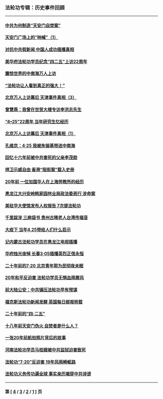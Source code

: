### 法轮功专辑：历史事件回顾
---
#### [中共为何制造“天安门自焚案”](../../pages/nf5793/n13183270.md?09250430) 
#### [天安门广场上的“呐喊”（1）](../../pages/nf5793/n13105277.md?09250430) 
#### [对抗中共假新闻 中国人成功插播真相](../../pages/nf5793/n12910618.md?09250430) 
#### [美华府法轮功学员纪念“四二五”上访22周年](../../pages/nf5793/n12904445.md?09250430) 
#### [震惊世界的中南海万人上访](../../pages/nf5793/n12903976.md?09250430) 
#### [“法轮功让人看到真正的强大！”](../../pages/nf5793/n12903195.md?09250430) 
#### [北京万人上访幕后 天津事件真相（3）](../../pages/nf5793/n12902807.md?09250430) 
#### [曾慧燕：我曾在世贸大楼专访李洪志先生](../../pages/nf5793/n12898729.md?09250430) 
#### [“4•25”22周年 当年研究生忆经历](../../pages/nf5793/n12894152.md?09250430) 
#### [北京万人上访幕后 天津事件真相（1）](../../pages/nf5793/n12885174.md?09250430) 
#### [孔维京：4·25 我被朱镕基带进中南海](../../pages/nf5793/n12864987.md?09250430) 
#### [回忆十六年前被中共害死的父亲李茂勋](../../pages/nf5793/n12880270.md?09250430) 
#### [捍卫示威自由 香港“阻街案”载入史册](../../pages/nf5793/n12811245.md?09250430) 
#### [20年前 一位加国华人在上海劳教所的经历](../../pages/nf5793/n12707932.md?09250430) 
#### [黑龙江大兴安岭韩家园林业局政法委恶行 涉命案](../../pages/nf5793/n12622815.md?09250430) 
#### [美驻华大使馆发布人权报告 7次提法轮功](../../pages/nf5793/n12520541.md?09250430) 
#### [千里跋涉 三麻袋书 贵州古稀老人台湾传福音](../../pages/nf5793/n12198750.md?09250430) 
#### [大疫下 当年4.25带给人们什么启示](../../pages/nf5793/n12058565.md?09250430) 
#### [记内蒙古法轮功学员在黑龙江电视插播](../../pages/nf5793/n11699194.md?09250430) 
#### [华府烛光夜悼 长春3·05插播英烈正信永恒](../../pages/nf5793/n11397432.md?09250430) 
#### [二十年前的7·20 北京青年郭为民彻夜未眠](../../pages/nf5793/n11354195.md?09250430) 
#### [20年和平反迫害 法轮功学员无惧血雨腥风](../../pages/nf5793/n11348279.md?09250430) 
#### [前大陆公安：中共镇压法轮功早有预谋](../../pages/nf5793/n11352168.md?09250430) 
#### [福克斯法轮功新闻发酵  英国每日邮报转载](../../pages/nf5793/n11285952.md?09250430) 
#### [二十年前的“四·二五”](../../pages/nf5793/n11207639.md?09250430) 
#### [十八年前天安门伪火 自焚者是什么人？](../../pages/nf5793/n10996556.md?09250430) 
#### [一张20年前航拍照片背后的故事](../../pages/nf5793/n10693797.md?09250430) 
#### [河南法轮功学员马桂娥被中共监狱迫害致死](../../pages/nf5793/n10684974.md?09250430) 
#### [法轮功“7‧20”反迫害 19年风雨崎岖路](../../pages/nf5793/n10570834.md?09250430) 
#### [法轮功义务传功遍全球 事实亲历揭穿中共诽谤](../../pages/nf5793/n10581061.md?09250430) 

---
#### 第 [ [4](./4.md?09250430) / [3](./3.md?09250430) / [2](./2.md?09250430) / [1](./1.md?09250430) ] 页
